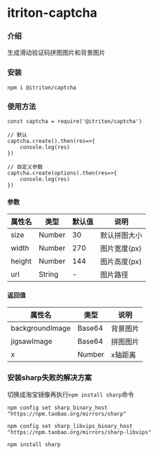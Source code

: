 # itriton-captcha

### 介绍
生成滑动验证码拼图图片和背景图片

### 安装
`npm i @itriton/captcha`

### 使用方法
```
const captcha = require('@itriton/captcha')

// 默认
captcha.create().then(res=>{
    console.log(res)
})

// 自定义参数
captcha.create(options).then(res=>{
    console.log(res)
})
```


#### 参数

| 属性名    | 类型    | 默认值     | 说明              |
| --------- | ------- | ---------- | ----------------- |
| size    | Number  | 30         | 默认拼图大小        |
| width    | Number  | 270         | 图片宽度(px)        |
| height  | Number  | 144 | 图片高度(px)  |
| url  | String  | - | 图片路径  |

#### 返回值

| 属性名    | 类型    | 说明     |
| --------- | ------- | ---------- |
| backgroundImage    | Base64  | 背景图片        |
| jigsawImage    | Base64  | 拼图图片       |
| x  | Number  |   x轴距离|

### 安装sharp失败的解决方案  

切换成淘宝镜像再执行`npm install sharp`命令
```
npm config set sharp_binary_host "https://npm.taobao.org/mirrors/sharp"

npm config set sharp_libvips_binary_host "https://npm.taobao.org/mirrors/sharp-libvips"

npm install sharp
```